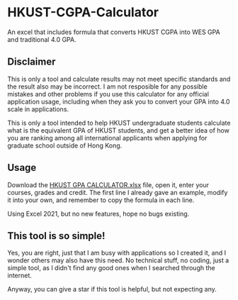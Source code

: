 # HKUST-CGPA-Calculator
An excel that includes formula that converts HKUST CGPA into WES GPA and traditional 4.0 GPA.

## Disclaimer
This is only a tool and calculate results may not meet specific standards and the result also may be incorrect. I am not resposible for any possible mistakes and other problems if you use this calculator for any official application usage, including when they ask you to convert your GPA into 4.0 scale in applications. 

This is only a tool intended to help HKUST undergraduate students calculate what is the equivalent GPA of HKUST students, and get a better idea of how you are ranking among all international applicants when applying for graduate school outside of Hong Kong.

## Usage
Download the [HKUST GPA CALCULATOR.xlsx](/HKUST%20GPA%20CALCULATOR.xlsx) file, open it, enter your courses, grades and credit.
The first line I already gave an example, modify it into your own, and remember to copy the formula in each line.

Using Excel 2021, but no new features, hope no bugs existing.

## This tool is so simple!
Yes, you are right, just that I am busy with applications so I created it, and I wonder others may also have this need. No technical stuff, no coding, just a simple tool, as I didn't find any good ones when I searched through the internet.

Anyway, you can give a star if this tool is helpful, but not expecting any.
